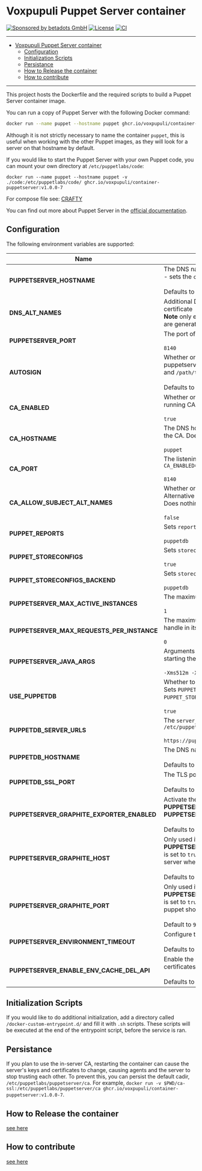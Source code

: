 # Voxpupuli Puppet Server container

[![Sponsored by betadots GmbH](https://img.shields.io/badge/Sponsored%20by-betadots%20GmbH-blue.svg)](https://www.betadots.de)
[![License](https://img.shields.io/github/license/voxpupuli/container-puppetserver.svg)](https://github.com/voxpupuli/container-puppetserver/blob/main/LICENSE)
[![CI](https://github.com/voxpupuli/container-puppetserver/actions/workflows/ci.yaml/badge.svg)](https://github.com/voxpupuli/container-puppetserver/actions/workflows/ci.yaml)

---

- [Voxpupuli Puppet Server container](#voxpupuli-puppet-server-container)
  * [Configuration](#configuration)
  * [Initialization Scripts](#initialization-scripts)
  * [Persistance](#persistance)
  * [How to Release the container](#how-to-release-the-container)
  * [How to contribute](#how-to-contribute)

---

This project hosts the Dockerfile and the required scripts to build a Puppet Server container image.

You can run a copy of Puppet Server with the following Docker command:

```bash
docker run --name puppet --hostname puppet ghcr.io/voxpupuli/container-puppetserver:v1.0.0-7
```

Although it is not strictly necessary to name the container `puppet`, this is
useful when working with the other Puppet images, as they will look for a server
on that hostname by default.

If you would like to start the Puppet Server with your own Puppet code, you can
mount your own directory at `/etc/puppetlabs/code`:

    docker run --name puppet --hostname puppet -v ./code:/etc/puppetlabs/code/ ghcr.io/voxpupuli/container-puppetserver:v1.0.0-7

For compose file see: [CRAFTY](https://github.com/voxpupuli/crafty/tree/main/puppet/oss)

You can find out more about Puppet Server in the [official documentation](https://www.puppet.com/docs/puppet/7/server/about_server.html).


## Configuration

The following environment variables are supported:

| Name                                       | Usage / Default                                                                                                                                               |
|--------------------------------------------|---------------------------------------------------------------------------------------------------------------------------------------------------------------|
| **PUPPETSERVER_HOSTNAME**                  | The DNS name used on the servers SSL certificate - sets the `certname` and `server` in puppet.conf<br><br>Defaults to unset.                                  |
| **DNS_ALT_NAMES**                          | Additional DNS names to add to the servers SSL certificate<br>**Note** only effective on initial run when certificates are generated                          |
| **PUPPETSERVER_PORT**                      | The port of the puppetserver<br><br>`8140`                                                                                                                    |
| **AUTOSIGN**                               | Whether or not to enable autosigning on the puppetserver instance. Valid values are `true`, `false`, and `/path/to/autosign.conf`.<br><br>Defaults to `true`. |
| **CA_ENABLED**                             | Whether or not this puppetserver instance has a running CA (Certificate Authority)<br><br>`true`                                                              |
| **CA_HOSTNAME**                            | The DNS hostname for the puppetserver running the CA. Does nothing unless `CA_ENABLED=false`<br><br>`puppet`                                                  |
| **CA_PORT**                                | The listening port of the CA. Does nothing unless `CA_ENABLED=false`<br><br>`8140`                                                                            |
| **CA_ALLOW_SUBJECT_ALT_NAMES**             | Whether or not SSL certificates containing Subject Alternative Names should be signed by the CA. Does nothing unless `CA_ENABLED=true`.<br><br>`false`        |
| **PUPPET_REPORTS**                         | Sets `reports` in puppet.conf<br><br>`puppetdb`                                                                                                               |
| **PUPPET_STORECONFIGS**                    | Sets `storeconfigs` in puppet.conf<br><br>`true`                                                                                                              |
| **PUPPET_STORECONFIGS_BACKEND**            | Sets `storeconfigs_backend` in puppet.conf<br><br>`puppetdb`                                                                                                  |
| **PUPPETSERVER_MAX_ACTIVE_INSTANCES**      | The maximum number of JRuby instances allowed<br><br>`1`                                                                                                      |
| **PUPPETSERVER_MAX_REQUESTS_PER_INSTANCE** | The maximum HTTP requests a JRuby instance will handle in its lifetime (disable instance flushing)<br><br>`0`                                                 |
| **PUPPETSERVER_JAVA_ARGS**                 | Arguments passed directly to the JVM when starting the service<br><br>`-Xms512m -Xmx512m`                                                                     |
| **USE_PUPPETDB**                           | Whether to connect to puppetdb<br>Sets `PUPPET_REPORTS` to `log` and `PUPPET_STORECONFIGS` to `false` if those unset<br><br>`true`                            |
| **PUPPETDB_SERVER_URLS**                   | The `server_urls` to set in `/etc/puppetlabs/puppet/puppetdb.conf`<br><br>`https://puppetdb:8081`                                                             |
| **PUPPETDB_HOSTNAME**                      | The DNS name of the puppetdb <br><br> Defaults to `puppetdb`                                                                                                  |
| **PUPPETDB_SSL_PORT**                      | The TLS port of the puppetdb <br><br> Defaults to `8081`                                                                                                      |
| **PUPPETSERVER_GRAPHITE_EXPORTER_ENABLED** | Activate the graphite exporter. Also needs **PUPPETSERVER_GRAPHITE_HOST** and **PUPPETSERVER_GRAPHITE_PORT**<br><br>  Defaults to `false`                     |
| **PUPPETSERVER_GRAPHITE_HOST**             | Only used if **PUPPETSERVER_GRAPHITE_EXPORTER_ENABLED** is set to `true`. FQDN or Hostname of the graphite server where puppet should push metrics to. <br><br> Defaults to `exporter` |
| **PUPPETSERVER_GRAPHITE_PORT**             | Only used if **PUPPETSERVER_GRAPHITE_EXPORTER_ENABLED** is set to `true`. Port of the graphite server where puppet should push metrics to. <br><br> Default to `9109` |
| **PUPPETSERVER_ENVIRONMENT_TIMEOUT**       | Configure the environment timeout<br><br> Defaults to `unlimited`                                                                                             |
| **PUPPETSERVER_ENABLE_ENV_CACHE_DEL_API**  | Enable the puppet admin api endpoint via certificates to allow clearing environment caches<br><br> Defaults to `true`                                         |

## Initialization Scripts

If you would like to do additional initialization, add a directory called `/docker-custom-entrypoint.d/` and fill it with `.sh` scripts.
These scripts will be executed at the end of the entrypoint script, before the service is ran.

## Persistance

If you plan to use the in-server CA, restarting the container can cause the server's keys and certificates to change, causing agents and the server to stop trusting each other.
To prevent this, you can persist the default cadir, `/etc/puppetlabs/puppetserver/ca`.
For example, `docker run -v $PWD/ca-ssl:/etc/puppetlabs/puppetserver/ca ghcr.io/voxpupuli/container-puppetserver:v1.0.0-7`.

## How to Release the container

[see here](https://github.com/voxpupuli/crafty/blob/main/docs/how-to-release.md)

## How to contribute

[see here](https://github.com/voxpupuli/crafty/blob/main/CONTRIBUTING.md)

